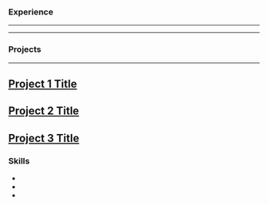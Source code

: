 ### Experience
---
---
### Projects
---
[Project 1 Title]()
---
[Project 2 Title]()
---
[Project 3 Title]()
---
### Skills
- []()
- []()
- []()

